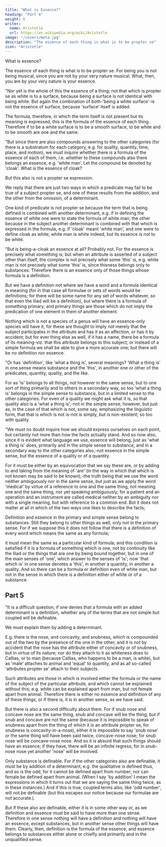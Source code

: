```yaml
---
title: "What is Essence?"
heading: "Part 4"
weight: 6
writer:
  name: Aristotle 
  url: https://en.wikipedia.org/wiki/Aristotle
image: "/covers/meta.jpg"
description: "The essence of each thing is what is to be propter se"
icon: "Aristotle"
---
```



What is essence?

The essence of each thing is what is to be propter se. For being you is not being musical, since you are not by your very nature musical. What, then, you are by your very nature is your essence.

"Nor yet is the whole of this the essence of a thing; not that which is propter se as white is to a surface, because being a surface is not identical with being white. But again the combination of both-'being a white surface'-is not the essence of surface, because 'surface' itself is added. 

The formula, therefore, in which the term itself is not present but its meaning is expressed, this is the formula of the essence of each thing. Therefore if to be a white surface is to be a smooth surface, to be white and to be smooth are one and the same.

"But since there are also compounds answering to the other categories (for there is a substratum for each category, e.g. for quality, quantity, time, place, and motion), we must inquire whether there is a formula of the essence of each of them, i.e. whether to these compounds also there belongs an essence, e.g. 'white man'. Let the compound be denoted by 'cloak'. What is the essence of cloak? 

But this also is not a propter se expression. 

We reply that there are just two ways in which a predicate may fail to be true of a subject propter se, and one of these results from the addition, and the other from the omission, of a determinant. 

One kind of predicate is not propter se because the term that is being defined is combined with another determinant, e.g. if in defining the essence of white one were to state the formula of white man; the other because in the subject another determinant is combined with that which is expressed in the formula, e.g. if 'cloak' meant 'white man', and one were to define cloak as white; white man is white indeed, but its essence is not to be white.

"But is being-a-cloak an essence at all? Probably not. For the essence is precisely what something is; but when an attribute is asserted of a subject other than itself, the complex is not precisely what some 'this' is, e.g. white man is not precisely what some 'this' is, since thisness belongs only to substances. Therefore there is an essence only of those things whose formula is a definition. 

But we have a definition not where we have a word and a formula identical in meaning (for in that case all formulae or sets of words would be definitions; for there will be some name for any set of words whatever, so that even the Iliad will be a definition), but where there is a formula of something primary; and primary things are those which do not imply the predication of one element in them of another element. 

Nothing which is not a species of a genus will have an essence-only species will have it, for these are thought to imply not merely that the subject participates in the attribute and has it as an affection, or has it by accident; but for ever thing else as well, if it has a name, there be a formula of its meaning-viz. that this attribute belongs to this subject; or instead of a simple formula we shall be able to give a more accurate one; but there will be no definition nor essence.

"Or has 'definition', like 'what a thing is', several meanings? 'What a thing is' in one sense means substance and the 'this', in another one or other of the predicates, quantity, quality, and the like. 

For as 'is' belongs to all things, not however in the same sense, but to one sort of thing primarily and to others in a secondary way, so too 'what a thing is' belongs in the simple sense to substance, but in a limited sense to the other categories. For even of a quality we might ask what it is, so that quality also is a 'what a thing is',-not in the simple sense, however, but just as, in the case of that which is not, some say, emphasizing the linguistic form, that that is which is not is-not is simply, but is non-existent; so too with quality.

"We must no doubt inquire how we should express ourselves on each point, but certainly not more than how the facts actually stand. And so now also, since it is evident what language we use, essence will belong, just as 'what a thing is' does, primarily and in the simple sense to substance, and in a secondary way to the other categories also,-not essence in the simple sense, but the essence of a quality or of a quantity. 

For it must be either by an equivocation that we say these are, or by adding to and taking from the meaning of 'are' (in the way in which that which is not known may be said to be known),-the truth being that we use the word neither ambiguously nor in the same sense, but just as we apply the word 'medical' by virtue of a reference to one and the same thing, not meaning one and the same thing, nor yet speaking ambiguously; for a patient and an operation and an instrument are called medical neither by an ambiguity nor with a single meaning, but with reference to a common end. But it does not matter at all in which of the two ways one likes to describe the facts; 

Definition and essence in the primary and simple sense belong to substances. Still they belong to other things as well, only not in the primary sense. For if we suppose this it does not follow that there is a definition of every word which means the same as any formula; 

it must mean the same as a particular kind of formula; and this condition is satisfied if it is a formula of something which is one, not by continuity like the Iliad or the things that are one by being bound together, but in one of the main senses of 'one', which answer to the senses of 'is'; now 'that which is' in one sense denotes a 'this', in another a quantity, in another a quality. And so there can be a formula or definition even of white man, but not in the sense in which there is a definition either of white or of a substance.


## Part 5

"It is a difficult question, if one denies that a formula with an added determinant is a definition, whether any of the terms that are not simple but coupled will be definable. 

We must explain them by adding a determinant. 

E.g. there is the nose, and concavity, and snubness, which is compounded out of the two by the presence of the one in the other, and it is not by accident that the nose has the attribute either of concavity or of snubness, but in virtue of its nature; nor do they attach to it as whiteness does to Callias, or to man (because Callias, who happens to be a man, is white), but as 'male' attaches to animal and 'equal' to quantity, and as all so-called 'attributes propter se' attach to their subjects. 

Such attributes are those in which is involved either the formula or the name of the subject of the particular attribute, and which cannot be explained without this; e.g. white can be explained apart from man, but not female apart from animal. Therefore there is either no essence and definition of any of these things, or if there is, it is in another sense, as we have said.

But there is also a second difficulty about them. For if snub nose and concave nose are the same thing, snub and concave will be the thing; but if snub and concave are not the same (because it is impossible to speak of snubness apart from the thing of which it is an attribute propter se, for snubness is concavity-in-a-nose), either it is impossible to say 'snub nose' or the same thing will have been said twice, concave-nose nose; for snub nose will be concave-nose nose. And so it is absurd that such things should have an essence; if they have, there will be an infinite regress; for in snub-nose nose yet another 'nose' will be involved.

Only substance is definable. For if the other categories also are definable, it must be by addition of a determinant, e.g. the qualitative is defined thus, and so is the odd, for it cannot be defined apart from number; nor can female be defined apart from animal. (When I say 'by addition' I mean the expressions in which it turns out that we are saying the same thing twice, as in these instances.) And if this is true, coupled terms also, like 'odd number', will not be definable (but this escapes our notice because our formulae are not accurate.). 

But if these also are definable, either it is in some other way or, as we definition and essence must be said to have more than one sense. Therefore in one sense nothing will have a definition and nothing will have an essence, except substances, but in another sense other things will have them. Clearly, then, definition is the formula of the essence, and essence belongs to substances either alone or chiefly and primarily and in the unqualified sense.
